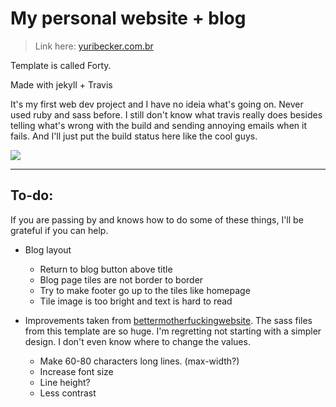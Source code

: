 # My personal website + blog

> Link here: [yuribecker.com.br](yuribecker.com.br)

Template is called Forty.

Made with jekyll + Travis

It's my first web dev project and I have no ideia what's going on. Never used ruby and sass before. I still don't know what travis really does besides telling what's wrong with the build and sending annoying emails when it fails. And I'll just put the build status here like the cool guys.

![](https://travis-ci.org/bolokoz/bolokoz.github.io.svg?branch=master)

---

## To-do:

If you are passing by and knows how to do some of these things, I'll be grateful if you can help.

- Blog layout
  - Return to blog button above title
  - Blog page tiles are not border to border
  - Try to make footer go up to the tiles like homepage
  - Tile image is too bright and text is hard to read


- Improvements taken from [bettermotherfuckingwebsite](bettermotherfuckingwebsite.com). The sass files from this template are so huge. I'm regretting not starting with a simpler design. I don't even know where to change the values.
  - Make 60-80 characters long lines. (max-width?)
  - Increase font size
  - Line height?
  - Less contrast
